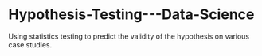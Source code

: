 # Hypothesis-Testing---Data-Science
Using statistics testing to predict the validity of the hypothesis on various case studies.
